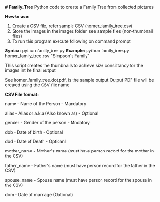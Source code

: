 **# Family_Tree**
Python code to create a Family Tree from collected pictures



**How to use:**

1. Create a CSV file, refer sample CSV (homer_family_tree.csv)
2. Store the images in the images folder, see sample files (non-thumbnail files)
3. To run this program execute following on command prompt

**Syntax:**
  python family_tree.py <name of csv> <Graph Title>
**Example:**
  python family_tree.py homer_family_tree.csv "Simpson's Family"

This script creates the thumbnails to achieve size consistancy for the images int he final output

See homer_family_tree.dot.pdf, is the sample output
Output PDF file will be created using the CSV file name


**CSV File format:**

name - Name of the Person - Mandatory

alias - Alias or a.k.a (Also known as) - Optional

gender - Gender of the person - Mndatory

dob - Date of birth - Optional

dod - Date of Death - Optioanl

mother_name - Mother's name (must have person record for the mother in the CSV)

father_name - Father's name (must have person record for the father in the CSV)

spouse_name - Spouse name (must have person record for the spouse in the CSV)

dom - Date of marriage (Optional)
